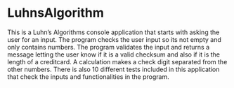 # LuhnsAlgorithm
This is a Luhn’s Algorithms console application that starts with asking the user for an input. The program checks the user input so its not empty and only contains numbers. The program validates the input and returns a message letting the user know if it is a valid checksum and also if it is the length of a creditcard. A calculation makes a check digit separated from the other numbers.
There is also 10 different tests included in this application that check the inputs and functionalities in the program.
